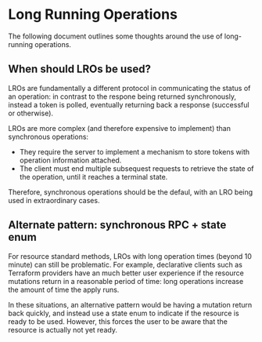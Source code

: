 # Long Running Operations

The following document outlines some thoughts around the use of long-running
operations.

## When should LROs be used?

LROs are fundamentally a different protocol in communicating the status of an
operation: in contrast to the respone being returned synchronously, instead a
token is polled, eventually returning back a response (successful or otherwise).

LROs are more complex (and therefore expensive to implement) than synchronous
operations:

- They require the server to implement a mechanism to store tokens with
  operation information attached.
- The client must end multiple subsequest requests to retrieve the state of the
  operation, until it reaches a terminal state.

Therefore, synchronous operations should be the defaul, with an LRO being used
in extraordinary cases.

## Alternate pattern: synchronous RPC + state enum

For resource standard methods, LROs with long operation times (beyond 10 minute)
can still be problematic. For example, declarative clients such as Terraform
providers have an much better user experience if the resource mutations return
in a reasonable period of time: long operations increase the amount of time the
apply runs.

In these situations, an alternative pattern would be having a mutation return back
quickly, and instead use a state enum to indicate if the resource is ready to be used.
However, this forces the user to be aware that the resource is actually not yet ready.
